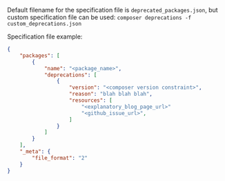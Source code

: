 Default filename for the specification file is ```deprecated_packages.json```, but custom specification file can be used: ```composer deprecations -f custom_deprecations.json```

Specification file example:

```json
{
    "packages": [
        {
            "name": "<package_name>",
            "deprecations": [
                {
                    "version": "<composer version constraint>",
                    "reason": "blah blah blah",
                    "resources": [
                        "<explanatory_blog_page_url>"
                        "<github_issue_url>",
                    ]
                }
            ]
        }
    ],
    "_meta": {
        "file_format": "2"
    }
}
```

